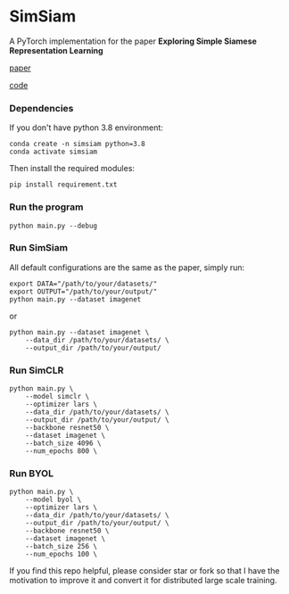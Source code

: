 # SimSiam
A PyTorch implementation for the paper **Exploring Simple Siamese Representation Learning**

[paper](https://arxiv.org/abs/2011.10566) 

[code](https://github.com/PatrickHua/SimSiam) 



### Dependencies

If you don't have python 3.8 environment:
```
conda create -n simsiam python=3.8
conda activate simsiam
```
Then install the required modules:
```
pip install requirement.txt
```

### Run the program
```
python main.py --debug
```

### Run SimSiam

All default configurations are the same as the paper,
simply run:

```
export DATA="/path/to/your/datasets/"
export OUTPUT="/path/to/your/output/"
python main.py --dataset imagenet
```
or 
```
python main.py --dataset imagenet \
    --data_dir /path/to/your/datasets/ \
    --output_dir /path/to/your/output/ 
```



### Run SimCLR
```
python main.py \
    --model simclr \
    --optimizer lars \
    --data_dir /path/to/your/datasets/ \
    --output_dir /path/to/your/output/ \
    --backbone resnet50 \
    --dataset imagenet \ 
    --batch_size 4096 \ 
    --num_epochs 800 \ 
```

### Run BYOL
```
python main.py \
    --model byol \
    --optimizer lars \ 
    --data_dir /path/to/your/datasets/ \
    --output_dir /path/to/your/output/ \
    --backbone resnet50 \
    --dataset imagenet \ 
    --batch_size 256 \ 
    --num_epochs 100 \ 
```

If you find this repo helpful, please consider star or fork so that I have the motivation to improve it and convert it for distributed large scale training.




